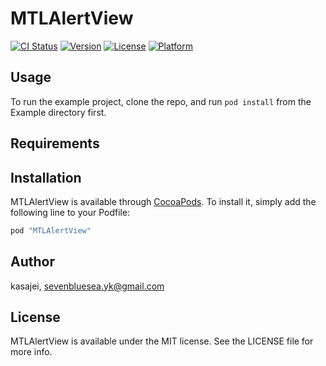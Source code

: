 # MTLAlertView

[![CI Status](http://img.shields.io/travis/kasajei/MTLAlertView.svg?style=flat)](https://travis-ci.org/kasajei/MTLAlertView)
[![Version](https://img.shields.io/cocoapods/v/MTLAlertView.svg?style=flat)](http://cocoapods.org/pods/MTLAlertView)
[![License](https://img.shields.io/cocoapods/l/MTLAlertView.svg?style=flat)](http://cocoapods.org/pods/MTLAlertView)
[![Platform](https://img.shields.io/cocoapods/p/MTLAlertView.svg?style=flat)](http://cocoapods.org/pods/MTLAlertView)

## Usage

To run the example project, clone the repo, and run `pod install` from the Example directory first.

## Requirements

## Installation

MTLAlertView is available through [CocoaPods](http://cocoapods.org). To install
it, simply add the following line to your Podfile:

```ruby
pod "MTLAlertView"
```

## Author

kasajei, sevenbluesea.yk@gmail.com

## License

MTLAlertView is available under the MIT license. See the LICENSE file for more info.
